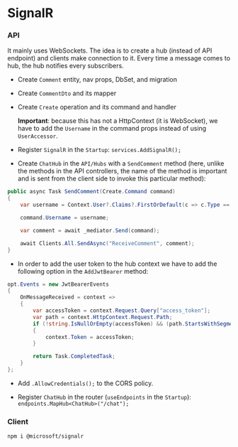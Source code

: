 # SignalR

### API

It mainly uses WebSockets. The idea is to create a hub (instead of API endpoint) and clients make connection to it. Every time a message comes to hub, the hub notifies every subscribers.

- Create `Comment` entity, nav props, DbSet, and migration
- Create `CommentDto` and its mapper
- Create `Create` operation and its command and handler

  **Important**: because this has not a HttpContext (it is WebSocket), we have to add the `Username` in the command props instead of using `UserAccessor`.

- Register `SignalR` in the `Startup`: `services.AddSignalR();`
- Create `ChatHub` in the `API/Hubs` with a `SendComment` method (here, unlike the methods in the API controllers, the name of the method is important and is sent from the client side to invoke this particular method):

```c#
public async Task SendComment(Create.Command command)
{
    var username = Context.User?.Claims?.FirstOrDefault(c => c.Type == ClaimTypes.NameIdentifier)?.Value;

    command.Username = username;

    var comment = await _mediator.Send(command);

    await Clients.All.SendAsync("ReceiveComment", comment);
}
```

- In order to add the user token to the hub context we have to add the following option in the `AddJwtBearer` method:

```c#
opt.Events = new JwtBearerEvents
{
    OnMessageReceived = context =>
    {
        var accessToken = context.Request.Query["access_token"];
        var path = context.HttpContext.Request.Path;
        if (!string.IsNullOrEmpty(accessToken) && (path.StartsWithSegments("/chat")))
        {
            context.Token = accessToken;
        }

        return Task.CompletedTask;
    }
};
```

- Add `.AllowCredentials();` to the CORS policy.

- Register `ChatHub` in the router (`useEndpoints` in the `Startup`): `endpoints.MapHub<ChatHub>("/chat");`

### Client

```dos
npm i @microsoft/signalr
```
